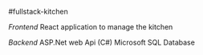 #fullstack-kitchen

_Frontend_
React application to manage the kitchen

_Backend_
ASP.Net web Api (C#)
Microsoft SQL Database
